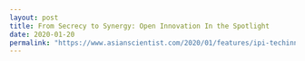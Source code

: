 ```yaml
---
layout: post
title: From Secrecy to Synergy: Open Innovation In the Spotlight
date: 2020-01-20
permalink: "https://www.asianscientist.com/2020/01/features/ipi-techinnovation-secrecy-synergy-open-innovation/"
---
```


